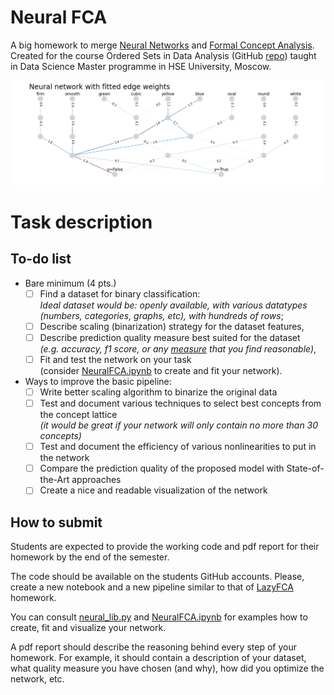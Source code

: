 # Neural FCA

A big homework to merge [Neural Networks](https://en.wikipedia.org/wiki/Artificial_neural_network)
and [Formal Concept Analysis](https://en.wikipedia.org/wiki/Formal_concept_analysis).
Created for the course Ordered Sets in Data Analysis (GitHub [repo](https://github.com/EgorDudyrev/OSDA_course))
taught in Data Science Master programme in HSE University, Moscow. 

![Example of a network build upon Fruits dataset](https://github.com/EgorDudyrev/OSDA_course/blob/Autumn_2022/neural_fca/fitted_network.png)

# Task description

## To-do list

* Bare minimum (4 pts.)
  * [ ] Find a dataset for binary classification:\
  _Ideal dataset would be: openly available, with various datatypes (numbers, categories, graphs, etc),
  with hundreds of rows_;
  * [ ] Describe scaling (binarization) strategy for the dataset features,
  * [ ] Describe prediction quality measure best suited for the dataset \
   _(e.g. accuracy, f1 score, or any 
  [measure](https://en.wikipedia.org/wiki/Evaluation_of_binary_classifiers) that you find reasonable)_,
  * [ ] Fit and test the network on your task \
    (consider [NeuralFCA.ipynb](https://github.com/EgorDudyrev/OSDA_course/blob/Autumn_2022/neural_fca/NeuralFCA.ipynb)
    to create and fit your network). 
* Ways to improve the basic pipeline:
  * [ ] Write better scaling algorithm to binarize the original data
  * [ ] Test and document various techniques to select best concepts from the concept lattice \
    _(it would be great if your network will only contain no more than 30 concepts)_
  * [ ] Test and document the efficiency of various nonlinearities to put in the network
  * [ ] Compare the prediction quality of the proposed model with State-of-the-Art approaches
  * [ ] Create a nice and readable visualization of the network

## How to submit

Students are expected to provide the working code and pdf report for their homework by the end of the semester. 

The code should be available on the students GitHub accounts.
Please, create a new notebook and a new pipeline similar to that of
[LazyFCA](https://github.com/EgorDudyrev/OSDA_course/blob/Autumn_2022/lazy_fca) homework.

You can consult [neural_lib.py](https://github.com/EgorDudyrev/OSDA_course/blob/Autumn_2022/neural_fca/neural_lib.py)
and [NeuralFCA.ipynb](https://github.com/EgorDudyrev/OSDA_course/blob/Autumn_2022/neural_fca/NeuralFCA.ipynb) 
for examples how to create, fit and visualize your network.

A pdf report should describe the reasoning behind every step of your homework. For example,
it should contain a description of your dataset, what quality measure you have chosen (and why), 
how did you optimize the network, etc.
